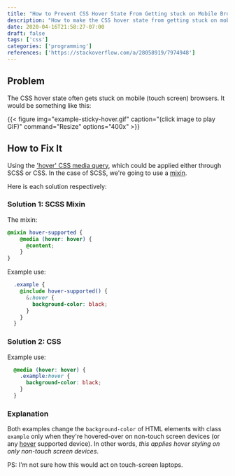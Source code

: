 ```yaml
---
title: "How to Prevent CSS Hover State From Getting stuck on Mobile Browsers"
description: "How to make the CSS hover state from getting stuck on mobile browsers using CSS or SCSS mixins"
date: 2020-04-16T21:58:27-07:00
draft: false
tags: ['css']
categories: ['programming']
references: ['https://stackoverflow.com/a/28058919/7974948']
---
```


## Problem

The CSS hover state often gets stuck on mobile (touch screen) browsers. It would be something like this:

{{< figure
img="example-sticky-hover.gif"
caption="(click image to play GIF)"
command="Resize"
options="400x" >}}


## How to Fix It

Using the ['hover' CSS media query](https://developer.mozilla.org/en-US/docs/Web/CSS/@media/hover), which could be applied either through SCSS or CSS. In the case of SCSS, we're going to use a [mixin](https://sass-lang.com/documentation/at-rules/mixin).

Here is each solution respectively:

### Solution 1: SCSS Mixin

The mixin:
```SCSS
@mixin hover-supported {    
    @media (hover: hover) { 
      @content;
    }
}
```


Example use:
```SCSS
  .example {
    @include hover-supported() {
      &:hover {
        background-color: black;
      }
    }
  }
```

### Solution 2: CSS

Example use:
```CSS
  @media (hover: hover) {
    .example:hover {
      background-color: black;
    }
  }
```

### Explanation

Both examples change the `background-color` of HTML elements with class `example` only when they're hovered-over on non-touch screen devices (or any [hover](https://developer.mozilla.org/en-US/docs/Web/CSS/@media/hover) supported device). In other words, *this applies hover styling on only non-touch screen devices*.

PS: I'm not sure how this would act on touch-screen laptops.